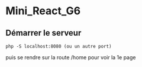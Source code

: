 # Mini_React_G6

## Démarrer le serveur

```
php -S localhost:8080 (ou un autre port)
```
puis se rendre sur la route /home pour voir la 1e page